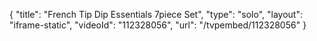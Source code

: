 {
    "title": "French Tip Dip Essentials 7piece Set",
    "type": "solo",
    "layout": "iframe-static",
    "videoId": "112328056",
    "url": "\/tvpembed\/112328056"
}